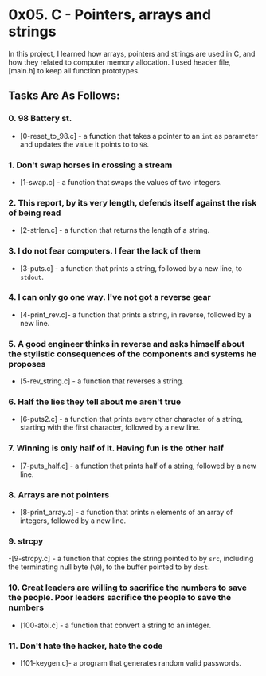 # 0x05. C - Pointers, arrays and strings

In this project, I learned how arrays, pointers and strings are used in C, and how they related to computer memory allocation. I used header file, [main.h] to keep all  function prototypes.

## Tasks Are As Follows:

### 0. 98 Battery st.
- [0-reset_to_98.c] -  a function that takes a pointer to an ```int``` as parameter and updates the value it points to to ```98```.

### 1. Don't swap horses in crossing a stream
- [1-swap.c] - a function that swaps the values of two integers.

### 2. This report, by its very length, defends itself against the risk of being read
- [2-strlen.c] - a function that returns the length of a string.

### 3. I do not fear computers. I fear the lack of them
- [3-puts.c] - a function that prints a string, followed by a new line, to ```stdout```.

### 4. I can only go one way. I've not got a reverse gear
- [4-print_rev.c]- a function that prints a string, in reverse, followed by a new line.

### 5. A good engineer thinks in reverse and asks himself about the stylistic consequences of the components and systems he proposes
- [5-rev_string.c] - a function that reverses a string.

### 6. Half the lies they tell about me aren't true
- [6-puts2.c] - a function that prints every other character of a string, starting with the first character, followed by a new line.

### 7. Winning is only half of it. Having fun is the other half
- [7-puts_half.c] -  a function that prints half of a string, followed by a new line.

### 8. Arrays are not pointers
- [8-print_array.c] - a function that prints ```n``` elements of an array of integers, followed by a new line.

### 9. strcpy
-[9-strcpy.c] - a function that copies the string pointed to by ```src```, including the terminating null byte (```\0```), to the buffer pointed to by ```dest```.

### 10. Great leaders are willing to sacrifice the numbers to save the people. Poor leaders sacrifice the people to save the numbers
- [100-atoi.c] - a function that convert a string to an integer.

### 11. Don't hate the hacker, hate the code
- [101-keygen.c]- a program that generates random valid passwords.
